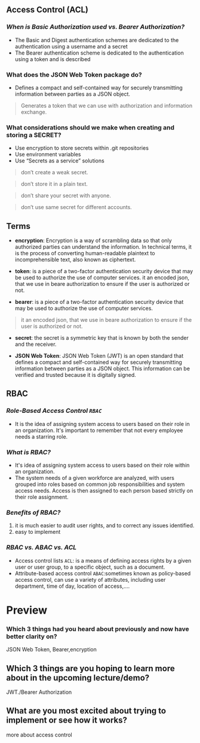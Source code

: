 ## **Access Control (ACL)**

### ***When is Basic Authorization used vs. Bearer Authorization?***

- The Basic and Digest authentication schemes are dedicated to the authentication using a username and a secret
- The Bearer authentication scheme is dedicated to the authentication using a token and is described

### What does the JSON Web Token package do?

- Defines a compact and self-contained way for securely transmitting information between parties as a JSON object.

> Generates a token that we can use with authorization and information exchange.

### What considerations should we make when creating and storing a SECRET?

- Use encryption to store secrets within .git repositories
- Use environment variables
- Use “Secrets as a service” solutions

> don’t create a weak secret.

> don’t store it in a plain text.

> don’t share your secret with anyone.

> don’t use same secret for different accounts.

## **Terms**

- **encryption**: Encryption is a way of scrambling data so that only authorized parties can understand the information. In technical terms, it is the process of converting human-readable plaintext to incomprehensible text, also known as ciphertext. 

- **token**:  is a piece of a two-factor authentication security device that may be used to authorize the use of computer services.
it an encoded json, that we use in beare authorization to ensure if the user is authorized or not.


- **bearer**:  is a piece of a two-factor authentication security device that may be used to authorize the use of computer services.
> it an encoded json, that we use in beare authorization to ensure if the user is authorized or not.


- **secret**: the secret is a symmetric key that is known by both the sender and the receiver. 

- **JSON Web Token**: JSON Web Token (JWT) is an open standard  that defines a compact and self-contained way for securely transmitting information between parties as a JSON object. This information can be verified and trusted because it is digitally signed.

## **RBAC**

### ***Role-Based Access Control `RBAC`***

- It is the idea of assigning system access to users based on their role in an organization. It's important to remember that not every employee needs a starring role.

### ***What is RBAC?***

- It's idea of assigning system access to users based on their role within an organization. 
- The system needs of a given workforce are analyzed, with users grouped into roles based on common job responsibilities and system access needs. Access is then assigned to each person based strictly on their role assignment.

### ***Benefits of RBAC?***

1.  it is much easier to audit user rights, and to correct any issues identified.
2. easy to implement

### ***RBAC vs. ABAC vs. ACL***

- Access control lists `ACL`: is a means of defining access rights by a given user or user group, to a specific object, such as a document.
- Attribute-based access control `ABAC`:sometimes known as policy-based access control, can use a variety of attributes, including user department, time of day, location of access,....


# Preview
### Which 3 things had you heard about previously and now have better clarity on?
JSON Web Token, Bearer,encryption

## Which 3 things are you hoping to learn more about in the upcoming lecture/demo?
JWT./Bearer Authorization

## What are you most excited about trying to implement or see how it works?
more about access control
